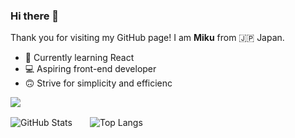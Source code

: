 ### Hi there 👋
Thank you for visiting my GitHub page! I am **Miku** from 🇯🇵 Japan. 

- 🌱 Currently learning React
- 💻 Aspiring front-end developer
- 🙃 Strive for simplicity and efficienc
 
![](https://github-profile-summary-cards.vercel.app/api/cards/profile-details?username=mikufujiwara&theme=vue)
 
![GitHub Stats](https://github-readme-stats.vercel.app/api?username=mikufujiwara&show_icons=true)　　![Top Langs](https://github-readme-stats.vercel.app/api/top-langs/?username=mikufujiwara&layout=compact)



<!--
**mikufujiwara/mikufujiwara** is a ✨ _special_ ✨ repository because its `README.md` (this file) appears on your GitHub profile.

Here are some ideas to get you started:

- 🔭 I’m currently working on ...
- 🌱 I’m currently learning ...
- 👯 I’m looking to collaborate on ...
- 🤔 I’m looking for help with ...
- 💬 Ask me about ...
- 📫 How to reach me: ...
- 😄 Pronouns: ...
- ⚡ Fun fact: ...
-->
